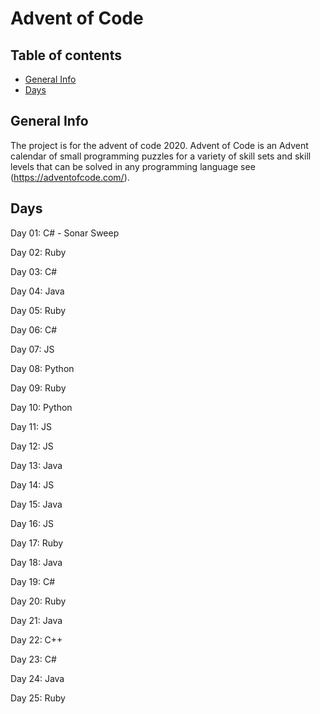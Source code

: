# Advent of Code

## Table of contents
* [General Info](#general-info)
* [Days](#days)

## General Info

The project is for the advent of code 2020. Advent of Code is an Advent calendar of small programming puzzles for a variety of skill sets and skill levels that can be solved in any programming language see (https://adventofcode.com/).

## Days

Day 01: C# - Sonar Sweep

Day 02: Ruby

Day 03: C#

Day 04: Java

Day 05: Ruby

Day 06: C#

Day 07: JS

Day 08: Python

Day 09: Ruby

Day 10: Python

Day 11: JS

Day 12: JS

Day 13: Java

Day 14: JS

Day 15: Java

Day 16: JS

Day 17: Ruby

Day 18: Java

Day 19: C#

Day 20: Ruby

Day 21: Java

Day 22: C++

Day 23: C#

Day 24: Java

Day 25: Ruby
